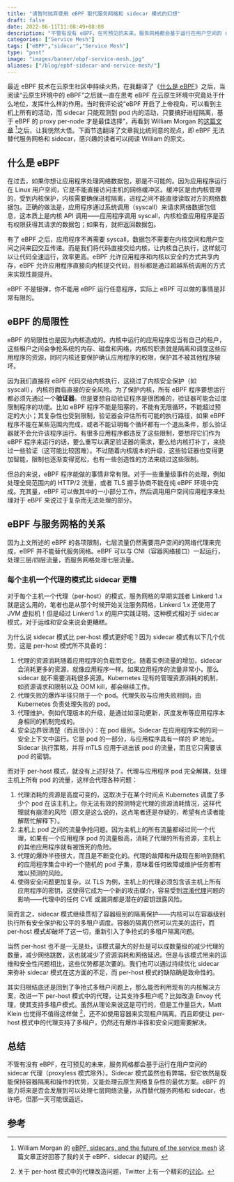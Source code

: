 ```yaml
---
title: "请暂时抛弃使用 eBPF 取代服务网格和 sidecar 模式的幻想"
draft: false
date: 2022-06-11T11:08:49+08:00
description: "不管有没有 eBPF，在可预见的未来，服务网格都会基于运行在用户空间的 sidecar 代理（proxyless 模式除外）。"
categories: ["Service Mesh"]
tags: ["eBPF","sidecar","Service Mesh"]
type: "post"
image: "images/banner/ebpf-service-mesh.jpg"
aliases: ["/blog/epbf-sidecar-and-service-mesh/"]
---
```


最近 eBPF 技术在云原生社区中持续火热，在我翻译了《[什么是 eBPF](https://lib.jimmysong.io/what-is-ebpf/)》之后，当阅读“云原生环境中的 eBPF”之后就一直在思考 eBPF 在云原生环境中究竟处于什么地位，发挥什么样的作用。当时我评论说“eBPF 开启了上帝视角，可以看到主机上所有的活动，而 sidecar 只能观测到 pod 内的活动，只要搞好进程隔离，基于 eBPF 的 proxy per-node 才是最佳选择”，再看到 William Morgan 的[这篇文章](https://buoyant.io/2022/06/07/ebpf-sidecars-and-the-future-of-the-service-mesh/) [^1]之后，让我恍然大悟。下面节选翻译了文章我比统同意的观点，即 eBPF 无法替代服务网格和 sidecar，感兴趣的读者可以阅读 William 的原文。

## 什么是 eBPF

在过去，如果你想让应用程序处理网络数据包，那是不可能的。因为应用程序运行在 Linux 用户空间，它是不能直接访问主机的网络缓冲区。缓冲区是由内核管理的，受到内核保护，内核需要确保进程隔离，进程之间不能直接读取对方的网络数据包。正确的做法是，应用程序通过系统调用（syscall）来请求网络数据包信息，这本质上是内核 API 调用——应用程序调用 syscall，内核检查应用程序是否有权限获得其请求的数据包；如果有，就把返回数据包。

有了 eBPF 之后，应用程序不再需要 syscall，数据包不需要在内核空间和用户空间之间来回交互传递。而是我们将代码直接交给内核，让内核自己执行，这样就可以让代码全速运行，效率更高。eBPF 允许应用程序和内核以安全的方式共享内存，eBPF 允许应用程序直接向内核提交代码，目标都是通过超越系统调用的方式来实现性能提升。

eBPF 不是银弹，你不能用 eBPF 运行任意程序，实际上 eBPF 可以做的事情是非常有限的。

## eBPF 的局限性

eBPF 的局限性也是因为内核造成的。内核中运行的应用程序应当有自己的租户，这些租户之间会争抢系统的内存、磁盘和网络，内核的职责就是隔离和调度这些应用程序的资源，同时内核还要保护确认应用程序的权限，保护其不被其他程序破坏。

因为我们直接将 eBPF 代码交给内核执行，这绕过了内核安全保护（如 syscall），内核将面临直接的安全风险。为了保护内核，所有 eBPF 程序要想运行都必须先通过一个**验证器**。但是要想自动验证程序是很困难的，验证器可能会过度限制程序的功能。比如 eBPF 程序不能是阻塞的，不能有无限循环，不能超过预定的大小；其复杂性也受到限制，验证器会评估所有可能的执行路径，如果 eBPF 程序不能在某些范围内完成，或者不能证明每个循环都有一个退出条件，那么验证器就不会允许该程序运行。有很多应用程序都违反了这些限制，要想将它们作为 eBPF 程序来运行的话，要么重写以满足验证器的需求，要么给内核打补丁，来绕过一些验证（这可能比较困难）。不过随着内核版本的升级，这些验证器也变得更加智能，限制也逐渐变得宽松，也有一些创造性的方法来绕过这些限制。

但总的来说，eBPF 程序能做的事情非常有限。对于一些重量级事件的处理，例如处理全局范围内的 HTTP/2 流量，或者 TLS 握手协商不能在纯 eBPF 环境中完成。充其量，eBPF 可以做其中的一小部分工作，然后调用用户空间应用程序来处理对于 eBPF 来说过于复杂而无法处理的部分。

## eBPF 与服务网格的关系

因为上文所述的 eBPF 的各项限制，七层流量仍然需要用户空间的网络代理来完成，eBPF 并不能替代服务网格。eBPF 可以与 CNI（容器网络接口）一起运行，处理三层/四层流量，而服务网格处理七层流量。

### 每个主机一个代理的模式比 sidecar 更糟

对于每个主机一个代理（per-host）的模式，服务网格的早期实践者 Linkerd 1.x 就是这么用的，笔者也是从那个时候开始关注服务网格，Linkerd 1.x 还使用了 JVM 虚拟机！但是经过 Linkerd 1.x 的用户实践证明，这种模式相对于 sidecar 模式，对于运维和安全来说会更糟糕。

为什么说 sidecar 模式比 per-host 模式更好呢？因为 sidecar 模式有以下几个优势，这是 per-host 模式所不具备的：

1. 代理的资源消耗随着应用程序的负载而变化。随着实例流量的增加，sidecar 会消耗更多的资源，就像应用程序一样。如果应用程序的流量非常小，那么 sidecar 就不需要消耗很多资源。Kubernetes 现有的管理资源消耗的机制，如资源请求和限制以及 OOM kill，都会继续工作。
2. 代理失败的爆炸半径只限于一个 pod。代理失败与应用失败相同，由 Kubernetes 负责处理失败的 pod。
3. 代理维护。例如代理版本的升级，是通过如滚动更新，灰度发布等应用程序本身相同的机制完成的。
4. 安全边界很清楚（而且很小）：在 pod 级别。Sidecar 在应用程序实例的同一安全上下文中运行。它是 pod 的一部分，与应用程序具有一样的 IP 地址。Sidecar 执行策略，并将 mTLS 应用于进出该 pod 的流量，而且它只需要该 pod 的密钥。

而对于 per-host 模式，就没有上述好处了。代理与应用程序 pod 完全解耦，处理主机上所有 pod 的流量，这样会代理各种问题：

1. 代理消耗的资源是高度可变的，这取决于在某个时间点 Kubernetes 调度了多少个 pod 在该主机上。你无法有效的预测特定代理的资源消耗情况，这样代理就有崩溃的风险（原文是这么说的，这点笔者还是存疑的，希望有点读者能解帮忙解释下）。
2. 主机上 pod 之间的流量争抢问题。因为主机上的所有流量都经过同一个代理，如果有一个应用程序 pod 的流量极高，消耗了代理的所有资源，主机上的其他应用程序就有被饿死的危险。
3. 代理的爆炸半径很大，而且是不断变化的。代理的故障和升级现在影响到随机的应用程序集合中的一个随机的 pod 子集，意味着任何故障或维护任务都有难以预测的风险。
4. 使得安全问题更加复杂。以 TLS 为例，主机上的代理必须包含该主机上所有应用程序的密钥，这使得它成为一个新的攻击媒介，容易受到[混淆代理](https://en.wikipedia.org/wiki/Confused_deputy_problem)问题的影响——代理中的任何 CVE 或漏洞都是潜在的密钥泄露风险。

简而言之，sidecar 模式继续贯彻了容器级别的隔离保护——内核可以在容器级别执行所有安全保护和公平的多租户调度。容器的隔离仍然可以完美的运行，而 per-host 模式却破坏了这一切，重新引入了争抢式的多租户隔离问题。

当然 per-host 也不是一无是处，该模式最大的好处是可以成数量级的减少代理的数量，减少网络跳数，这也就减少了资源消耗和网络延迟。但是与该模式带来的运维和安全性问题相比，这些优势都是次要的。我们也可以通过持续优化 sidecar 来弥补 sidecar 模式在这方面的不足，而 per-host 模式的缺陷确是致命性的。

其实归根结底还是回到了争抢式多租户问题上，那么能否利用现有的内核解决方案，改进一下 per-host 模式中的代理，让其支持多租户呢？比如改造 Envoy 代理，使其支持多租户模式。虽然从理论来说这是可行的，但是工作量巨大，Matt Klein 也觉得不值得这样做 [^2]，还不如使用容器来实现租户隔离。而且即使让 per-host 模式中的代理支持了多租户，仍然还有爆炸半径和安全问题需要解决。

## 总结

不管有没有 eBPF，在可预见的未来，服务网格都会基于运行在用户空间的 sidecar 代理（proxyless 模式除外）。Sidecar 模式虽然也有弊端，但它依然是既能保持容器隔离和操作的优势，又能处理云原生网络复杂性的最优方案。eBPF 的能力将来是否会发展到可以处理七层网络流量，从而替代服务网格和 sidecar，也许吧，但那一天可能很遥远。

## 参考

[^1]: William Morgan 的 [eBPF, sidecars, and the future of the service mesh](https://buoyant.io/2022/06/07/ebpf-sidecars-and-the-future-of-the-service-mesh/) 这篇文章正好回答了我的关于 eBPF、sidecar 的疑问。
[^2]: 关于 per-host 模式中的代理改造问题，Twitter 上有一个精彩的[讨论](https://twitter.com/mattklein123/status/1522925333053272065)。
